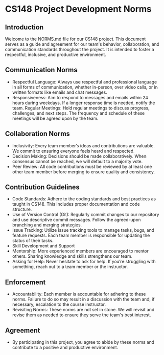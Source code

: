 # CS148 Project Development Norms

## Introduction

Welcome to the NORMS.md file for our CS148 project. This document serves as a guide and agreement for our team's behavior, collaboration, and communication standards throughout the project. It is intended to foster a respectful, inclusive, and productive environment.

## Communication Norms

- Respectful Language: Always use respectful and professional language in all forms of communication, whether in-person, over video calls, or in written formats like emails and chat messages.
- Responsiveness: Aim to respond to messages and emails within 24 hours during weekdays. If a longer response time is needed, notify the team.
Regular Meetings: Hold regular meetings to discuss progress, challenges, and next steps. The frequency and schedule of these meetings will be agreed upon by the team.

## Collaboration Norms

- Inclusivity: Every team member’s ideas and contributions are valuable. We commit to ensuring everyone feels heard and respected.
- Decision Making: Decisions should be made collaboratively. When consensus cannot be reached, we will default to a majority vote.
- Peer Review: All code contributions must be reviewed by at least one other team member before merging to ensure quality and consistency.

## Contribution Guidelines

- Code Standards: Adhere to the coding standards and best practices as taught in CS148. This includes proper documentation and code structure.
- Use of Version Control (Git): Regularly commit changes to our repository and use descriptive commit messages. Follow the agreed-upon branching and merging strategies.
- Issue Tracking: Utilize issue tracking tools to manage tasks, bugs, and feature requests. Each team member is responsible for updating the status of their tasks.
- Skill Development and Support
- Mentorship: More experienced members are encouraged to mentor others. Sharing knowledge and skills strengthens our team.
- Asking for Help: Never hesitate to ask for help. If you’re struggling with something, reach out to a team member or the instructor.

## Enforcement

- Accountability: Each member is accountable for adhering to these norms. Failure to do so may result in a discussion with the team and, if necessary, escalation to the course instructor.
- Revisiting Norms: These norms are not set in stone. We will revisit and revise them as needed to ensure they serve the team's best interest.

## Agreement

- By participating in this project, you agree to abide by these norms and contribute to a positive and productive environment.
